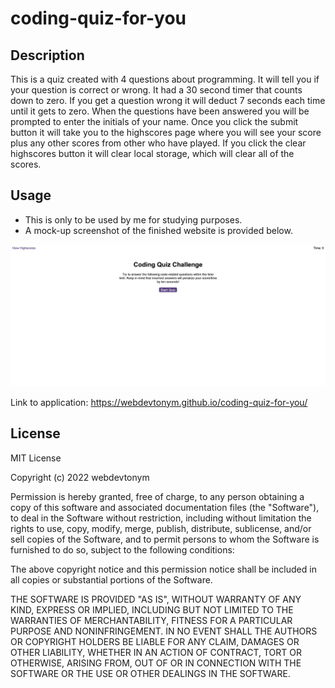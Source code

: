 # coding-quiz-for-you

## Description

This is a quiz created with 4 questions about programming.
It will tell you if your question is correct or wrong.
It had a 30 second timer that counts down to zero.
If you get a question wrong it will deduct 7 seconds each time until it gets to zero.
When the questions have been answered you will be prompted to enter the initials of your name.
Once you click the submit button it will take you to the highscores page where you will see your score plus any other scores from other who have played.
If you click the clear highscores button it will clear local storage, which will clear all of the scores.

## Usage

- This is only to be used by me for studying purposes.
- A mock-up screenshot of the finished website is provided below.

![coding-quiz-for-you](/assets/images/coding-quiz-ss.png)

Link to application: <https://webdevtonym.github.io/coding-quiz-for-you/>

## License

MIT License

Copyright (c) 2022 webdevtonym

Permission is hereby granted, free of charge, to any person obtaining a copy
of this software and associated documentation files (the "Software"), to deal
in the Software without restriction, including without limitation the rights
to use, copy, modify, merge, publish, distribute, sublicense, and/or sell
copies of the Software, and to permit persons to whom the Software is
furnished to do so, subject to the following conditions:

The above copyright notice and this permission notice shall be included in all
copies or substantial portions of the Software.

THE SOFTWARE IS PROVIDED "AS IS", WITHOUT WARRANTY OF ANY KIND, EXPRESS OR
IMPLIED, INCLUDING BUT NOT LIMITED TO THE WARRANTIES OF MERCHANTABILITY,
FITNESS FOR A PARTICULAR PURPOSE AND NONINFRINGEMENT. IN NO EVENT SHALL THE
AUTHORS OR COPYRIGHT HOLDERS BE LIABLE FOR ANY CLAIM, DAMAGES OR OTHER
LIABILITY, WHETHER IN AN ACTION OF CONTRACT, TORT OR OTHERWISE, ARISING FROM,
OUT OF OR IN CONNECTION WITH THE SOFTWARE OR THE USE OR OTHER DEALINGS IN THE
SOFTWARE.

